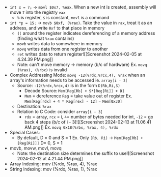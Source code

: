 - `int x = 7;` -> `movl $0x7, %eax`. When a new int is created, assembly will move `7` into the registry `eax`
	- `%` is register, `$` is constant, `movl` is a command
- `int *p = 15;` -> `movb $0xf, (%rax)`. Take the value in `rax`, treat it as an address, and write `0xf` to that place in memory
	- `()` around the register indicates dereferencing of a memory address (finding what `%rax` contains)
	- `movb` writes data to somewhere in memory
	- `movq` writes data from one register to another
	- `ret` writes data to return register![[Screenshot 2024-02-05 at 4.24.39 PM.png]]
	- Note: can't move memory -> memory (b/c of hardware)
			Ex. `movq (%rax), (%rbx)` is invalid
- Complex Addressing Mode: `movq -12(%rdx,%rcx,4), %rax` when an array's information needs to be accessed ie. `array[i - 3]`
	- Source: `-12(%rdx,%rcx,4)` is in the form `D(Rb,Ri,S)`
		- Decode Source: `Mem[Reg[Rb] + S*[Reg[Ri]] + D]`
		- `Mem` = dereference `Reg` = take value out of register
				Ex. `Mem[Reg[rdx] + 4 * Reg[rex] - 12]` = `Mem[0x30]`
	- Destination: `%rax`
	- Relation to C Code: consider `array[i - 3]` 
		- `rdx` = array, `rcx` =  i, `4`= number of bytes needed for int, `-12` = go back 4 steps (b/c of i - 3)![[Screenshot 2024-02-13 at 11.06.41 AM.png]]
			Ex. `movq 0x18(%rbx, %rax, 4), %rdx`
- Special Cases:
	- By default, D = 0 and S = 1
		Ex. Only `(Rb, Ri)` -> `Mem[Reg[Rb] + [Reg[Ri]]]` D= 0, S = 1
- movb, movw, movl, movq
	- Note: the destination size determines the suffix to use![[Screenshot 2024-02-12 at 4.21.44 PM.png]]
- Array Indexing: mov (%rdx, %rax, 4), %rax
- String Indexing: mov (%rdx, %rax, 1), %rax